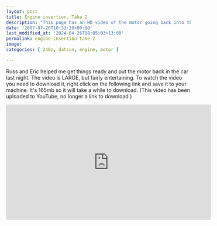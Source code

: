 ```yaml
---
layout: post
title: Engine insertion, Take 2
description: "This page has an HD video of the motor going back into the 240z"
date: '2007-07-20T10:33:29+00:00'
last_modified_at: '2024-04-26T08:05:03+13:00'
permalink: engine-insertion-take-2
image: 
categories: [ 240z, datsun, engine, motor ]

---
```

Russ and Eric helped me get things ready and put the motor back in the car last night. The video is LARGE, but fairly entertaining. To watch the video you need to download it, right click on the following link and save it to your machine. It's 165mb so it will take a while to download. (This video has been uploaded to YouTube, no longer a link to download )

<iframe width="560" height="315" src="https://www.youtube.com/embed/gk4KsPQu9z4?si=PBE35EWjPzD4g74_" title="YouTube video player" frameborder="0" allow="accelerometer; autoplay; clipboard-write; encrypted-media; gyroscope; picture-in-picture; web-share" referrerpolicy="strict-origin-when-cross-origin" allowfullscreen></iframe>

